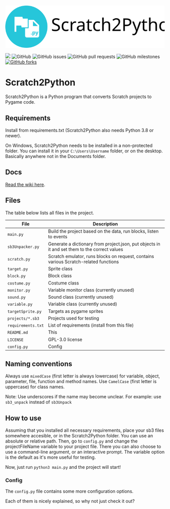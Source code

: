 
![Logo](s2p.svg)

<img src="https://img.shields.io/github/languages/top/Secret-chest/Scratch2Python?labelColor=546e7a&color=26c6da&logo=python&logoColor=26c6da&style=flat-square"> <img alt="GitHub" src="https://img.shields.io/github/license/Secret-chest/Scratch2Python?style=flat-square&labelColor=546e7a&color=ffa000"> <img alt="GitHub issues" src="https://img.shields.io/github/issues/Secret-chest/Scratch2Python?labelColor=546e7a&color=64dd17&logo=github&logoColor=ffffff&style=flat-square"> <img alt="GitHub pull requests" src="https://img.shields.io/github/issues-pr/Secret-chest/Scratch2Python?labelColor=546e7a&color=64dd17&logo=github&logoColor=ffffff&style=flat-square"> <img alt="GitHub milestones" src="https://img.shields.io/github/milestones/open/Secret-chest/Scratch2Python?labelColor=546e7a&color=64dd17&style=flat-square"><a href="https://github.com/Secret-chest/scratch2python/network"> <img alt="GitHub forks" src="https://img.shields.io/github/forks/Secret-chest/scratch2python?labelColor=546e7a&color=ffc107&logo=github&logoColor=ffffff&style=flat-square"></a>

# Scratch2Python
Scratch2Python is a Python program that converts Scratch projects to Pygame code.

## Requirements
Install from requirements.txt (Scratch2Python also needs Python 3.8 or newer).

On Windows, Scratch2Python needs to be installed in a non-protected folder.
You can install it in your `C:\Users\Username` folder, or on the desktop. Basically
anywhere not in the Documents folder.

## Docs
[Read the wiki here](https://github.com/Secret-chest/scratch2python/wiki).

## Files
The table below lists all files in the project.

| File               | Description                                                                                   |
|--------------------|-----------------------------------------------------------------------------------------------|
| `main.py`          | Build the project based on the data, run blocks, listen to events                             |
| `sb3Unpacker.py`   | Generate a dictionary from project.json, put objects in it and set them to the correct values |
| `scratch.py`       | Scratch emulator, runs blocks on request, contains various Scratch-related functions          |
| `target.py`        | Sprite class                                                                                  |
| `block.py`         | Block class                                                                                   |
| `costume.py`       | Costume class                                                                                 |
| `monitor.py`       | Variable monitor class (currently unused)                                                     | 
| `sound.py`         | Sound class (currently unused)                                                                |
| `variable.py`      | Variable class (currently unused)                                                             |
| `targetSprite.py`  | Targets as pygame sprites                                                                     |
| `projects/*.sb3`   | Projects used for testing                                                                     |
| `requirements.txt` | List of requirements (install from this file)                                                 |
| `README.md`        | This                                                                                          |
| `LICENSE`          | GPL-3.0 license                                                                               |
| `config.py`        | Config                                                                                        |

## Naming conventions
Always use `mixedCase` (first letter is always lowercase) for variable, object, parameter, file, function and method names.
Use `CamelCase` (first letter is uppercase) for class names.

Note: Use underscores if the name may become unclear. For example: use `sb3_unpack` instead of `sb3Unpack`

## How to use 
Assuming that you installed all necessary requirements, place your sb3 files somewhere accesible, or in the Scratch2Python folder. You can use an absolute or relative path.
Then, go to `config.py` and change the projectFileName variable to your project file.
There you can also choose to use a command-line argument, or an interactive prompt. The variable option is the default as it's more useful for testing.

Now, just run `python3 main.py` and the project will start!

### Config
The `config.py` file contains some more configuration options.

Each of them is nicely explained, so why not just check it out?
